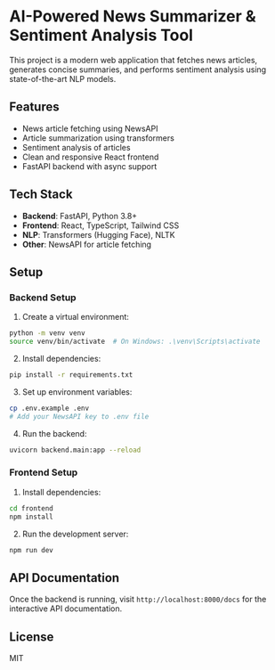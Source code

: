 # AI-Powered News Summarizer & Sentiment Analysis Tool

This project is a modern web application that fetches news articles, generates concise summaries, and performs sentiment analysis using state-of-the-art NLP models.

## Features

- News article fetching using NewsAPI
- Article summarization using transformers
- Sentiment analysis of articles
- Clean and responsive React frontend
- FastAPI backend with async support

## Tech Stack

- **Backend**: FastAPI, Python 3.8+
- **Frontend**: React, TypeScript, Tailwind CSS
- **NLP**: Transformers (Hugging Face), NLTK
- **Other**: NewsAPI for article fetching

## Setup

### Backend Setup

1. Create a virtual environment:
```bash
python -m venv venv
source venv/bin/activate  # On Windows: .\venv\Scripts\activate
```

2. Install dependencies:
```bash
pip install -r requirements.txt
```

3. Set up environment variables:
```bash
cp .env.example .env
# Add your NewsAPI key to .env file
```

4. Run the backend:
```bash
uvicorn backend.main:app --reload
```

### Frontend Setup

1. Install dependencies:
```bash
cd frontend
npm install
```

2. Run the development server:
```bash
npm run dev
```

## API Documentation

Once the backend is running, visit `http://localhost:8000/docs` for the interactive API documentation.

## License

MIT 